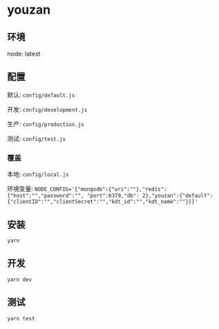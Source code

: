 # youzan

## 环境

node: latest

## 配置

默认: `config/default.js`

开发: `config/development.js`

生产: `config/production.js`

测试: `config/test.js`

### 覆盖

本地: `config/local.js`

环境变量: `NODE_CONFIG='{"mongodb":{"uri":""},"redis":{"host":"","password":"", "port":6379,"db": 2},"youzan":{"default":{"clientID":"","clientSecret":"","kdt_id":"","kdt_name":""}}}'`

## 安装

`yarn`

## 开发

`yarn dev`

## 测试

`yarn test`
